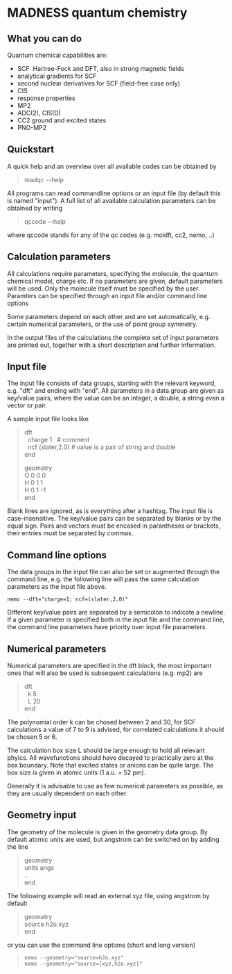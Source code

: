 # MADNESS quantum chemistry


## What you can do
Quantum chemical capabilities are:
 * SCF: Hartree-Fock and DFT, also in strong magnetic fields
 * analytical gradients for SCF 
 * second nuclear derivatives for SCF (field-free case only)
 * CIS
 * response properties
 * MP2 
 * ADC(2), CIS(D)
 * CC2 ground and excited states
 * PNO-MP2

## Quickstart
A quick help and an overview over all available codes can be
obtained by 
> madqc --help

All programs can read commandline options or an input file (by default this is named "input").
A full list of all available calculation parameters can be obtained by writing
> qccode --help
 
where qccode stands for any of the qc codes (e.g. moldft, cc2, nemo, ..)


## Calculation parameters
All calculations require parameters, specifying the molecule, the quantum chemical model, charge etc.
If no parameters are given, default parameters will be used. Only the molecule itself must be specified by the user.
Paramters can be specified through an input file and/or command line options

Some parameters depend on each other and are set automatically, e.g. certain numerical parameters, or the use of 
point group symmetry. 

In the output files of the calculations the complete set of input parameters are printed out, 
together with a short description and further information.

## Input file
The input file consists of data groups, starting with the relevant keyword, e.g. "dft" and ending with "end".
All parameters in a data group are given as key/value pairs, where the value can be an integer, a double, a string
even a vector or pair. 

A sample input file looks like
>dft\
>  charge 1          # comment\
>  ncf (slater,2.0) # value is a pair of string and double\
>end
> 
> geometry\
>  O 0 0 0\
>  H 0 1 1\
>  H 0 1 -1\
> end

Blank lines are ignored, as is everything after a hashtag. 
The input file is case-insensitive.
The key/value pairs can be separated by blanks or by the equal sign.
Pairs and vectors must be encased in parantheses or brackets, their entries must be separated by commas.

## Command line options
The data groups in the input file can also be set or augmented through the command line, e.g. the following
line will pass the same calculation parameters as the input file above.

`nemo --dft="charge=1; ncf=(slater,2.0)"`

Different key/value pairs are separated by a semicolon to indicate a newline.
If a given parameter is specified both in the input file and the command line, the command line parameters have 
priority over input file parameters.


## Numerical parameters
Numerical parameters are specified in the dft block, the most important ones that will
also be used is subsequent calculations (e.g. mp2) are
> dft\
>   k 5\
>   L 20\
> end
 
The polynomial order k can be chosed between 2 and 30, for SCF calculations a value of 7 to 9 is advised, for correlated
calculations it should be chosen 5 or 6.

The calculation box size L should be large enough to hold all relevant phyics. All wavefunctions should have decayed
to practically zero at the box boundary. Note that excited states or anions can be quite large. 
The box size is given in atomic units (1 a.u. = 52 pm).

Generally it is advisable to use as few numerical parameters as possible, as they are usually dependent on each other

## Geometry input
The geometry of the molecule is given in the geometry data group. 
By default atomic units are used, but angstrom can be switched on by adding the line
> geometry\
> units angs\
> ..\
> end

The following example will read an external xyz file, using angstrom by default
>geometry\
> source h2o.xyz\
> end

or you can use the command line options (short and long version)
> `nemo --geometry="source=h2o.xyz"`\
> `nemo --geometry="source=[xyz,h2o.xyz]"`
